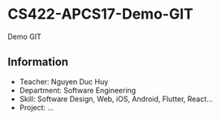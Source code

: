 # CS422-APCS17-Demo-GIT
Demo GIT

## Information

- Teacher: Nguyen Duc Huy
- Department: Software Engineering
- Skill: Software Design, Web, iOS, Android, Flutter, React...
- Project: ...